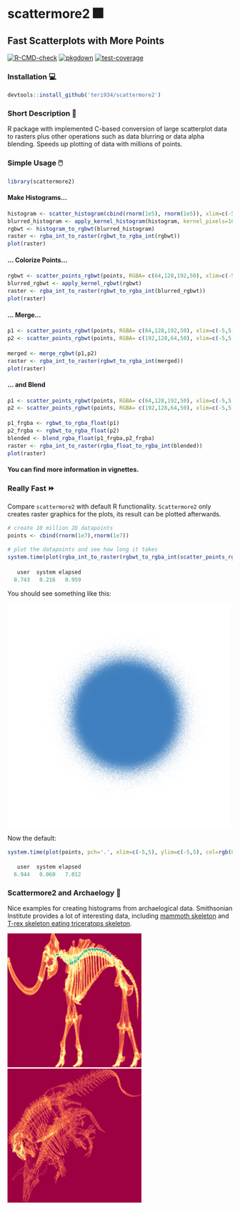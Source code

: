 # scattermore2 🎆 

## Fast Scatterplots with More Points

[![R-CMD-check](https://github.com/Teri934/scattermore2/actions/workflows/R-CMD-check.yaml/badge.svg)](https://github.com/Teri934/scattermore2/actions/workflows/R-CMD-check.yaml) [![pkgdown](https://github.com/Teri934/scattermore2/actions/workflows/pkgdown.yaml/badge.svg)](https://github.com/Teri934/scattermore2/actions/workflows/pkgdown.yaml)   [![test-coverage](https://github.com/Teri934/scattermore2/actions/workflows/test-coverage.yaml/badge.svg)](https://github.com/Teri934/scattermore2/actions/workflows/test-coverage.yaml)

### Installation 💻
```r
devtools::install_github('teri934/scattermore2')
```

### Short Description 📝
R package with implemented C-based conversion of large scatterplot data to rasters plus other operations such as data blurring or data alpha blending. Speeds up plotting of data with millions of points.


### Simple Usage 🖱️

```r
library(scattermore2)
```

#### Make Histograms...

```r
histogram <- scatter_histogram(cbind(rnorm(1e5), rnorm(1e5)), xlim=c(-5,5), ylim=c(-5,5))
blurred_histogram <- apply_kernel_histogram(histogram, kernel_pixels=10)
rgbwt <- histogram_to_rgbwt(blurred_histogram)
raster <- rgba_int_to_raster(rgbwt_to_rgba_int(rgbwt))
plot(raster)
```

#### ... Colorize Points...
```r
rgbwt <- scatter_points_rgbwt(points, RGBA= c(64,128,192,50), xlim=c(-5,5), ylim=c(-5,5))
blurred_rgbwt <- apply_kernel_rgbwt(rgbwt)
raster <- rgba_int_to_raster(rgbwt_to_rgba_int(blurred_rgbwt))
plot(raster)
```

#### ... Merge...
```r
p1 <- scatter_points_rgbwt(points, RGBA= c(64,128,192,50), xlim=c(-5,5), ylim=c(-5,5))
p2 <- scatter_points_rgbwt(points, RGBA= c(192,128,64,50), xlim=c(-5,5), ylim=c(-5,5))

merged <- merge_rgbwt(p1,p2)
raster <- rgba_int_to_raster(rgbwt_to_rgba_int(merged))
plot(raster)
```

#### ... and Blend
```r
p1 <- scatter_points_rgbwt(points, RGBA= c(64,128,192,50), xlim=c(-5,5), ylim=c(-5,5))
p2 <- scatter_points_rgbwt(points, RGBA= c(192,128,64,50), xlim=c(-5,5), ylim=c(-5,5))

p1_frgba <- rgbwt_to_rgba_float(p1)
p2_frgba <- rgbwt_to_rgba_float(p2)
blended <- blend_rgba_float(p1_frgba,p2_frgba)
raster <- rgba_int_to_raster(rgba_float_to_rgba_int(blended))
plot(raster)
```
#### You can find more information in vignettes.

### Really Fast ⏩

Compare `scattermore2` with default R functionality. `Scattermore2` only creates raster graphics for the plots, its result can be plotted afterwards.

```r
# create 10 million 2D datapoints
points <- cbind(rnorm(1e7),rnorm(1e7))
```
```r
# plot the datapoints and see how long it takes
system.time(plot(rgba_int_to_raster(rgbwt_to_rgba_int(scatter_points_rgbwt(points, RGBA= c(64,128,192,50), xlim=c(-5,5), ylim=c(-5,5))))))

   user  system elapsed 
  0.743   0.216   0.959 
```

You should see something like this:

<kbd><img src="https://raw.githubusercontent.com/teri934/scattermore2/master/pictures/blue_circle.png" width="500" height="500"></kbd>

Now the default:

```r
system.time(plot(points, pch='.', xlim=c(-5,5), ylim=c(-5,5), col=rgb(0.25,0.5,0.75,0.04)))

   user  system elapsed 
  6.944   0.060   7.012 
```


### Scattermore2 and Archaelogy 🦴

Nice examples for creating histograms from archaelogical data. Smithsonian Institute provides a lot of interesting data, including [mammoth skeleton](https://3d.si.edu/explorer/woolly-mammoth) 
and [T-rex skeleton eating triceratops skeleton](https://3d.si.edu/object/3d/tyrannosaurus-rex:d8c62d28-4ebc-11ea-b77f-2e728ce88125).


<kbd><img src="https://raw.githubusercontent.com/teri934/scattermore2/master/pictures/mammoth_blurred.png" width="300" height="300"></kbd> &nbsp;&nbsp;&nbsp; <kbd><img src="https://raw.githubusercontent.com/teri934/scattermore2/master/pictures/trex.png" width="300" height="300"></kbd>
